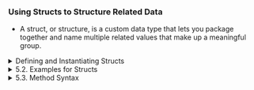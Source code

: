### Using Structs to Structure Related Data

- A struct, or structure, is a custom data type that lets you package together and name multiple related values that make up a meaningful group.

<details> 

<summary> Defining and Instantiating Structs </summary>

- To examine the usage of ***Structs***, check the file, `chapter5/structs/src/main.rs`.
- Structs are similar to tuples. The pieces of a struct can be different types. 

- In a struct you’ll name each piece of data so it’s clear what the values mean.

- To define a struct, we enter the keyword struct and name the entire struct. A struct’s name should describe the significance of the pieces of data being grouped together.

- Inside curly brackets, we define the names and types of the pieces of data, which we call ***fields***.

- To use a struct after we’ve defined it, we create an ***instance*** of that struct by specifying concrete values for each of the fields. We create an instance by stating the name of the struct and then add curly brackets containing ***key: value*** pairs, where the keys are the names of the fields and the values are the data we want to store in those fields.

## Unit-Like Structs Without Any Fields

- Unit-like structs can be useful when you need to implement a trait on some type but don’t have any data that you want to store in the type itself. 

- ***Traits*** is the topic of Chapter 10. 

## Ownership of Struct Data

- In the User struct which is in the `chapter5/structs/src/main.rs` file, we used the owned String type rather than the &str string slice type. This is a *deliberate choice* because we want each instance of this struct to own all of its data and for that data to be valid for as long as the entire struct is valid.

It’s also possible for structs to store references to data owned by something else, but to do so requires the use of ***lifetimes***, a Rust feature that we’ll discuss in Chapter 10. Lifetimes ensure that the data referenced by a struct is valid for as long as the struct is.


</details>

<details> 

<summary> 5.2. Examples for Structs </summary>

You can follow the notes from the `chapter5/exampleProgram/src/main.rs` file untill the `dbg!` macro.

## dbg! Macro

- Another way to print out a value using the Debug format is to use the ***dbg!*** macro, which takes ownership of an expression (as opposed to println!, which takes a reference).

- It prints the file and line number of where that dbg! macro call occurs in your code along with the resultant value of that expression, and returns ownership of the value.

-  The dbg! macro can be really helpful when you’re trying to figure out what your code is doing!

</details>

<details> 

<summary> 5.3. Method Syntax </summary>

- ***Methods*** are similar to functions: we declare them with the `fn` keyword and a name, they can have parameters and a return value, and they contain some code that’s run when the method is called from somewhere else.

- Unlike functions, methods are defined within the context of a struct (or an enum or a trait object), and their first parameter is always `self`, which represents the instance of the struct the method is being called on.

- The main reason for using methods instead of functions, in addition to providing method syntax and not having to repeat the type of `self` in every method’s signature, is for organization. 

- Often, but not always, when we give a method the same name as a field we want it to only return the value in the field and do nothing else. Methods like this are called getters, and Rust does not implement them automatically for struct fields as some other languages do. Getters are useful because you can make the field private but the method public, and thus enable read-only access to that field as part of the type’s public API.

## Associated Functions

- All functions defined within an ``impl block`` are called ***associated functions*** because they’re associated with the type named after the impl. 

- We can define associated functions that don’t have self as their first parameter (and thus are not methods) because they don’t need an instance of the type to work with. We’ve already used one function like this: the String::from function that’s defined on the String type.

</details>